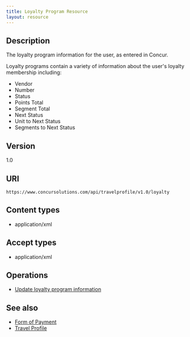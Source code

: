 ```yaml
---
title: Loyalty Program Resource 
layout: resource
---
```




## Description
The loyalty program information for the user, as entered in Concur.

Loyalty programs contain a variety of information about the user's loyalty membership including:

* Vendor
* Number
* Status
* Points Total
* Segment Total
* Next Status
* Unit to Next Status
* Segments to Next Status

## Version
1.0

## URI
`https://www.concursolutions.com/api/travelprofile/v1.0/loyalty`

## Content types
* application/xml

## Accept types
* application/xml

## Operations
* [Update loyalty program information][1]

## See also
* [Form of Payment][2]
* [Travel Profile][3]

 


[1]: https://developer.concur.com/travel-profile/loyalty-program-resource/loyalty-program-resource-post
[2]: https://developer.concur.com/travel-profile/form-payment-resource
[3]: https://developer.concur.com/travel-profile/profile-resource
